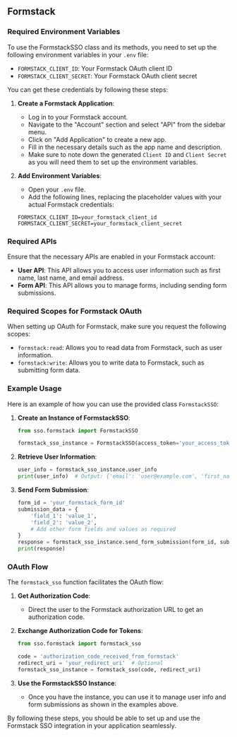 ## Formstack

### Required Environment Variables

To use the FormstackSSO class and its methods, you need to set up the following environment variables in your `.env` file:

- `FORMSTACK_CLIENT_ID`: Your Formstack OAuth client ID
- `FORMSTACK_CLIENT_SECRET`: Your Formstack OAuth client secret

You can get these credentials by following these steps:

1. **Create a Formstack Application**: 
    - Log in to your Formstack account.
    - Navigate to the "Account" section and select "API" from the sidebar menu.
    - Click on "Add Application" to create a new app.
    - Fill in the necessary details such as the app name and description.
    - Make sure to note down the generated `Client ID` and `Client Secret` as you will need them to set up the environment variables.

2. **Add Environment Variables**:
    - Open your `.env` file.
    - Add the following lines, replacing the placeholder values with your actual Formstack credentials:

    ```plaintext
    FORMSTACK_CLIENT_ID=your_formstack_client_id
    FORMSTACK_CLIENT_SECRET=your_formstack_client_secret
    ```

### Required APIs

Ensure that the necessary APIs are enabled in your Formstack account:

- **User API**: This API allows you to access user information such as first name, last name, and email address.
- **Form API**: This API allows you to manage forms, including sending form submissions.

### Required Scopes for Formstack OAuth

When setting up OAuth for Formstack, make sure you request the following scopes:

- `formstack:read`: Allows you to read data from Formstack, such as user information.
- `formstack:write`: Allows you to write data to Formstack, such as submitting form data.

### Example Usage

Here is an example of how you can use the provided class `FormstackSSO`:

1. **Create an Instance of FormstackSSO**:

    ```python
    from sso.formstack import FormstackSSO

    formstack_sso_instance = FormstackSSO(access_token='your_access_token', refresh_token='your_refresh_token')
    ```

2. **Retrieve User Information**:

    ```python
    user_info = formstack_sso_instance.user_info
    print(user_info)  # Output: {'email': 'user@example.com', 'first_name': 'John', 'last_name': 'Doe'}
    ```

3. **Send Form Submission**:

    ```python
    form_id = 'your_formstack_form_id'
    submission_data = {
        'field_1': 'value_1',
        'field_2': 'value_2',
        # Add other form fields and values as required
    }
    response = formstack_sso_instance.send_form_submission(form_id, submission_data)
    print(response)
    ```

### OAuth Flow

The `formstack_sso` function facilitates the OAuth flow:

1. **Get Authorization Code**:
    - Direct the user to the Formstack authorization URL to get an authorization code.

2. **Exchange Authorization Code for Tokens**:

    ```python
    from sso.formstack import formstack_sso
    
    code = 'authorization_code_received_from_formstack'
    redirect_uri = 'your_redirect_uri'  # Optional
    formstack_sso_instance = formstack_sso(code, redirect_uri)
    ```

3. **Use the FormstackSSO Instance**:
    - Once you have the instance, you can use it to manage user info and form submissions as shown in the examples above.

By following these steps, you should be able to set up and use the Formstack SSO integration in your application seamlessly.